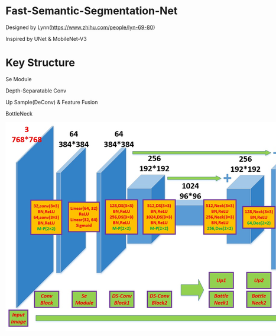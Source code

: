# Fast-Semantic-Segmentation-Net
Designed by Lynn(https://www.zhihu.com/people/lyn-69-80)

Inspired by UNet & MobileNet-V3

# Key Structure

Se Module

Depth-Separatable Conv

Up Sample(DeConv) & Feature Fusion

BottleNeck

<p align='center'>
<img src='FSSN.jpg' title='Network' style='max-width:1024px'></img>
</p>
